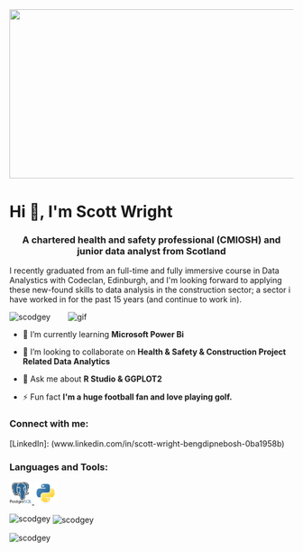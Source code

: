 <img src="https://media1.giphy.com/media/3oKIPEqDGUULpEU0aQ/giphy.gif" width="1000" height="300" />
<h1 align="left">Hi 👋, I'm Scott Wright</h1>
<h3 align="center">A chartered health and safety professional (CMIOSH) and junior data analyst from Scotland</h3>

I recently graduated from an full-time and fully immersive course in Data Analystics with Codeclan, Edinburgh, and I'm looking forward to applying 
these new-found skills to data analysis in the construction sector; a sector i have worked in for the past 15 years (and continue to work in).

<img align="right" alt="gif" width="400" src="https://cdn.dribbble.com/users/1162077/screenshots/3848914/programmer.gif">

<p align="left"> <img src="https://komarev.com/ghpvc/?username=scodgey&label=Profile%20views&color=0e75b6&style=flat" alt="scodgey" /> </p>

- 🌱 I’m currently learning **Microsoft Power Bi**

- 👯 I’m looking to collaborate on **Health & Safety & Construction Project Related Data Analytics**

- 💬 Ask me about **R Studio & GGPLOT2**

- ⚡ Fun fact **I'm a huge football fan and love playing golf.**


<h3 align="left">Connect with me:</h3>
[LinkedIn]: (www.linkedin.com/in/scott-wright-bengdipnebosh-0ba1958b)
<p align="left">
</p>

<h3 align="left">Languages and Tools:</h3>
<p align="left"> <a href="https://www.postgresql.org" target="_blank" rel="noreferrer"> <img src="https://raw.githubusercontent.com/devicons/devicon/master/icons/postgresql/postgresql-original-wordmark.svg" alt="postgresql" width="40" height="40"/> </a> <a href="https://www.python.org" target="_blank" rel="noreferrer"> <img src="https://raw.githubusercontent.com/devicons/devicon/master/icons/python/python-original.svg" alt="python" width="40" height="40"/> </a> </p>

<p><img align="left" src="https://github-readme-stats.vercel.app/api/top-langs?username=scodgey&show_icons=true&locale=en&layout=compact" alt="scodgey" /></p>

<p>&nbsp;<img align="center" src="https://github-readme-stats.vercel.app/api?username=scodgey&show_icons=true&locale=en" alt="scodgey" /></p>

<p><img align="center" src="https://github-readme-streak-stats.herokuapp.com/?user=scodgey&" alt="scodgey" /></p>
